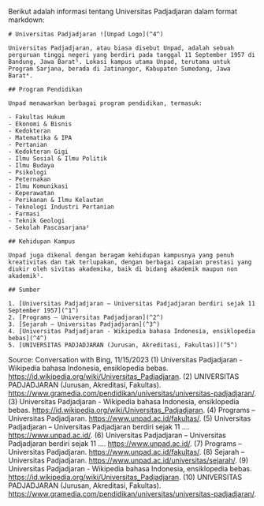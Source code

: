 Berikut adalah informasi tentang Universitas Padjadjaran dalam format markdown:

```
# Universitas Padjadjaran ![Unpad Logo](^4^)

Universitas Padjadjaran, atau biasa disebut Unpad, adalah sebuah perguruan tinggi negeri yang berdiri pada tanggal 11 September 1957 di Bandung, Jawa Barat⁵. Lokasi kampus utama Unpad, terutama untuk Program Sarjana, berada di Jatinangor, Kabupaten Sumedang, Jawa Barat⁴.

## Program Pendidikan

Unpad menawarkan berbagai program pendidikan, termasuk:

- Fakultas Hukum
- Ekonomi & Bisnis
- Kedokteran
- Matematika & IPA
- Pertanian
- Kedokteran Gigi
- Ilmu Sosial & Ilmu Politik
- Ilmu Budaya
- Psikologi
- Peternakan
- Ilmu Komunikasi
- Keperawatan
- Perikanan & Ilmu Kelautan
- Teknologi Industri Pertanian
- Farmasi
- Teknik Geologi
- Sekolah Pascasarjana²

## Kehidupan Kampus

Unpad juga dikenal dengan beragam kehidupan kampusnya yang penuh kreativitas dan tak terlupakan, dengan berbagai capaian prestasi yang diukir oleh sivitas akademika, baik di bidang akademik maupun non akademik¹.

## Sumber

1. [Universitas Padjadjaran – Universitas Padjadjaran berdiri sejak 11 September 1957](^1^)
2. [Programs – Universitas Padjadjaran](^2^)
3. [Sejarah – Universitas Padjadjaran](^3^)
4. [Universitas Padjadjaran - Wikipedia bahasa Indonesia, ensiklopedia bebas](^4^)
5. [UNIVERSITAS PADJADJARAN (Jurusan, Akreditasi, Fakultas)](^5^)
```

Source: Conversation with Bing, 11/15/2023
(1) Universitas Padjadjaran - Wikipedia bahasa Indonesia, ensiklopedia bebas. https://id.wikipedia.org/wiki/Universitas_Padjadjaran.
(2) UNIVERSITAS PADJADJARAN (Jurusan, Akreditasi, Fakultas). https://www.gramedia.com/pendidikan/universitas/universitas-padjadjaran/.
(3) Universitas Padjadjaran - Wikipedia bahasa Indonesia, ensiklopedia bebas. https://id.wikipedia.org/wiki/Universitas_Padjadjaran.
(4) Programs – Universitas Padjadjaran. https://www.unpad.ac.id/fakultas/.
(5) Universitas Padjadjaran – Universitas Padjadjaran berdiri sejak 11 .... https://www.unpad.ac.id/.
(6) Universitas Padjadjaran – Universitas Padjadjaran berdiri sejak 11 .... https://www.unpad.ac.id/.
(7) Programs – Universitas Padjadjaran. https://www.unpad.ac.id/fakultas/.
(8) Sejarah – Universitas Padjadjaran. https://www.unpad.ac.id/universitas/sejarah/.
(9) Universitas Padjadjaran - Wikipedia bahasa Indonesia, ensiklopedia bebas. https://id.wikipedia.org/wiki/Universitas_Padjadjaran.
(10) UNIVERSITAS PADJADJARAN (Jurusan, Akreditasi, Fakultas). https://www.gramedia.com/pendidikan/universitas/universitas-padjadjaran/.
